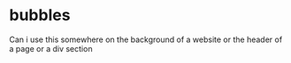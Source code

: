 # bubbles
Can i use this somewhere on the background of a website or the header of a page or a div section